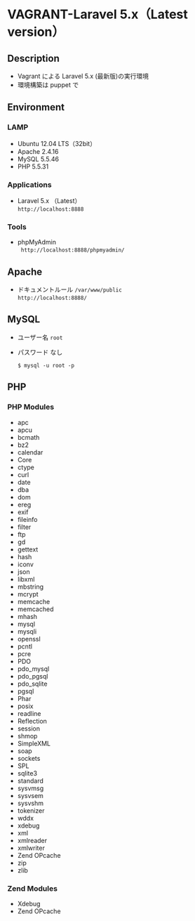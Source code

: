 # VAGRANT-Laravel 5.x（Latest version）

## Description

* Vagrant による Laravel 5.x (最新版)の実行環境
* 環境構築は puppet で

## Environment

### LAMP

* Ubuntu 12.04 LTS（32bit）
* Apache 2.4.16
* MySQL 5.5.46
* PHP 5.5.31

### Applications

* Laravel 5.x （Latest）   
	``http://localhost:8888``

### Tools

* phpMyAdmin  
	`` http://localhost:8888/phpmyadmin/``

## Apache

* ドキュメントルール ``/var/www/public``  
	``http://localhost:8888/``

## MySQL

* ユーザー名 ``root``
* パスワード なし

	``$ mysql -u root -p``

## PHP

### PHP Modules
* apc
* apcu
* bcmath
* bz2
* calendar
* Core
* ctype
* curl
* date
* dba
* dom
* ereg
* exif
* fileinfo
* filter
* ftp
* gd
* gettext
* hash
* iconv
* json
* libxml
* mbstring
* mcrypt
* memcache
* memcached
* mhash
* mysql
* mysqli
* openssl
* pcntl
* pcre
* PDO
* pdo_mysql
* pdo_pgsql
* pdo_sqlite
* pgsql
* Phar
* posix
* readline
* Reflection
* session
* shmop
* SimpleXML
* soap
* sockets
* SPL
* sqlite3
* standard
* sysvmsg
* sysvsem
* sysvshm
* tokenizer
* wddx
* xdebug
* xml
* xmlreader
* xmlwriter
* Zend OPcache
* zip
* zlib

### Zend Modules

* Xdebug
* Zend OPcache  


